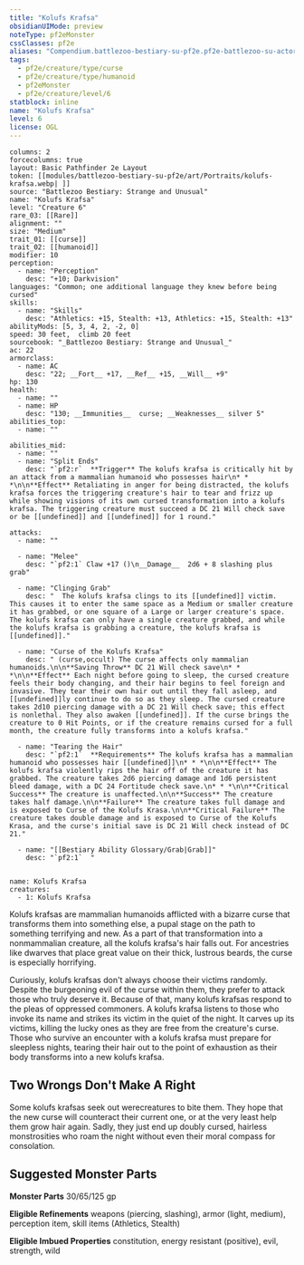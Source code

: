 ```yaml
---
title: "Kolufs Krafsa"
obsidianUIMode: preview
noteType: pf2eMonster
cssClasses: pf2e
aliases: "Compendium.battlezoo-bestiary-su-pf2e.pf2e-battlezoo-su-actors.Actor.ThAS8rT1KrLVV96W" 
tags:
  - pf2e/creature/type/curse
  - pf2e/creature/type/humanoid
  - pf2eMonster
  - pf2e/creature/level/6
statblock: inline
name: "Kolufs Krafsa"
level: 6
license: OGL
---
```


```statblock
columns: 2
forcecolumns: true
layout: Basic Pathfinder 2e Layout
token: [[modules/battlezoo-bestiary-su-pf2e/art/Portraits/kolufs-krafsa.webp| ]]
source: "Battlezoo Bestiary: Strange and Unusual"
name: "Kolufs Krafsa"
level: "Creature 6"
rare_03: [[Rare]]
alignment: ""
size: "Medium"
trait_01: [[curse]]
trait_02: [[humanoid]]
modifier: 10
perception:
  - name: "Perception"
    desc: "+10; Darkvision"
languages: "Common; one additional language they knew before being cursed"
skills:
  - name: "Skills"
    desc: "Athletics: +15, Stealth: +13, Athletics: +15, Stealth: +13"
abilityMods: [5, 3, 4, 2, -2, 0]
speed: 30 feet,  climb 20 feet
sourcebook: "_Battlezoo Bestiary: Strange and Unusual_"
ac: 22
armorclass:
  - name: AC
    desc: "22; __Fort__ +17, __Ref__ +15, __Will__ +9"
hp: 130
health:
  - name: ""
  - name: HP
    desc: "130; __Immunities__  curse; __Weaknesses__ silver 5"
abilities_top:
  - name: ""

abilities_mid:
  - name: ""
  - name: "Split Ends"
    desc: "`pf2:r`  **Trigger** The kolufs krafsa is critically hit by an attack from a mammalian humanoid who possesses hair\n* * *\n\n**Effect** Retaliating in anger for being distracted, the kolufs krafsa forces the triggering creature's hair to tear and frizz up while showing visions of its own cursed transformation into a kolufs krafsa. The triggering creature must succeed a DC 21 Will check save or be [[undefined]] and [[undefined]] for 1 round."

attacks:
  - name: ""

  - name: "Melee"
    desc: "`pf2:1` Claw +17 ()\n__Damage__  2d6 + 8 slashing plus grab"

  - name: "Clinging Grab"
    desc: "  The kolufs krafsa clings to its [[undefined]] victim. This causes it to enter the same space as a Medium or smaller creature it has grabbed, or one square of a Large or larger creature's space. The kolufs krafsa can only have a single creature grabbed, and while the kolufs krafsa is grabbing a creature, the kolufs krafsa is [[undefined]]."

  - name: "Curse of the Kolufs Krafsa"
    desc: " (curse,occult) The curse affects only mammalian humanoids.\n\n**Saving Throw** DC 21 Will check save\n* * *\n\n**Effect** Each night before going to sleep, the cursed creature feels their body changing, and their hair begins to feel foreign and invasive. They tear their own hair out until they fall asleep, and [[undefined]]ly continue to do so as they sleep. The cursed creature takes 2d10 piercing damage with a DC 21 Will check save; this effect is nonlethal. They also awaken [[undefined]]. If the curse brings the creature to 0 Hit Points, or if the creature remains cursed for a full month, the creature fully transforms into a kolufs krafsa."

  - name: "Tearing the Hair"
    desc: "`pf2:1`  **Requirements** The kolufs krafsa has a mammalian humanoid who possesses hair [[undefined]]\n* * *\n\n**Effect** The kolufs krafsa violently rips the hair off of the creature it has grabbed. The creature takes 2d6 piercing damage and 1d6 persistent bleed damage, with a DC 24 Fortitude check save.\n* * *\n\n**Critical Success** The creature is unaffected.\n\n**Success** The creature takes half damage.\n\n**Failure** The creature takes full damage and is exposed to Curse of the Kolufs Krasa.\n\n**Critical Failure** The creature takes double damage and is exposed to Curse of the Kolufs Krasa, and the curse's initial save is DC 21 Will check instead of DC 21."

  - name: "[[Bestiary Ability Glossary/Grab|Grab]]"
    desc: "`pf2:1`  "
 
```

```encounter-table
name: Kolufs Krafsa
creatures:
  - 1: Kolufs Krafsa
```



Kolufs krafsas are mammalian humanoids afflicted with a bizarre curse that transforms them into something else, a pupal stage on the path to something terrifying and new. As a part of that transformation into a nonmammalian creature, all the kolufs krafsa's hair falls out. For ancestries like dwarves that place great value on their thick, lustrous beards, the curse is especially horrifying.

Curiously, kolufs krafsas don't always choose their victims randomly. Despite the burgeoning evil of the curse within them, they prefer to attack those who truly deserve it. Because of that, many kolufs krafsas respond to the pleas of oppressed commoners. A kolufs krafsa listens to those who invoke its name and strikes its victim in the quiet of the night. It carves up its victims, killing the lucky ones as they are free from the creature's curse. Those who survive an encounter with a kolufs krafsa must prepare for sleepless nights, tearing their hair out to the point of exhaustion as their body transforms into a new kolufs krafsa.

## Two Wrongs Don't Make A Right

Some kolufs krafsas seek out werecreatures to bite them. They hope that the new curse will counteract their current one, or at the very least help them grow hair again. Sadly, they just end up doubly cursed, hairless monstrosities who roam the night without even their moral compass for consolation.

## Suggested Monster Parts

**Monster Parts** 30/65/125 gp

**Eligible Refinements** weapons (piercing, slashing), armor (light, medium), perception item, skill items (Athletics, Stealth)

**Eligible Imbued Properties** constitution, energy resistant (positive), evil, strength, wild
